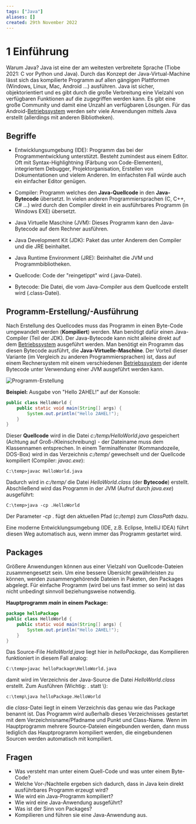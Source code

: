 ```yaml
---
tags: ["Java"]
aliases: []
created: 29th November 2022
---
```


# 1 Einführung

Warum Java? Java ist eine der am weitesten verbreitete Sprache (Tiobe 2021: C vor Python und Java). Durch das Konzept der Java-Virtual-Machine lässt sich das kompilierte Programm auf allen gängigen Plattformen (Windows, Linux, Mac, Android ...) ausführen. Java ist sicher, objektorientiert und es gibt durch die große Verbreitung eine Vielzahl von verfügbaren Funktionen auf die zugegriffen werden kann. Es gibt eine große Community und damit eine Unzahl an verfügbaren Lösungen. Für das Android-[Betriebssystem](../Os/Operating%20Systems.md) werden sehr viele Anwendungen mittels Java erstellt (allerdings mit anderen Bibliotheken).

## Begriffe

- Entwicklungsumgebung (IDE):
  Programm das bei der Programmentwicklung unterstützt. Besteht zumindest aus einem Editor. Oft mit Syntax-Highlightning (Färbung von Code-Elementen), integriertem Debugger, Projektorganisation, Erstellen von Dokumentationen und vielem Anderen. Im einfachsten Fall würde auch ein einfacher Editor genügen.

- Compiler: Programm welches den **Java-Quellcode** in den **Java-Bytecode** übersetzt. In vielen anderen Programmiersprachen (C, C++, C# ...) wird durch den Compiler direkt in ein ausführbares Programm (in Windows EXE) übersetzt.

- Java Virtuelle Maschine (JVM): Dieses Programm kann den Java-Bytecode auf dem Rechner ausführen.

- Java Development Kit (JDK): Paket das unter Anderem den Compiler und die JRE beinhaltet.

- Java Runtime Environment (JRE): Beinhaltet die JVM und Programmbibliotheken.

- Quellcode: Code der "reingetippt" wird (.java-Datei).

- Bytecode: Die Datei, die vom Java-Compiler aus dem Quellcode erstellt wird (.class-Datei).

## Programm-Erstellung/-Ausführung

Nach Erstellung des Quellcodes muss das Programm in einen Byte-Code umgewandelt werden (**Kompiliert**) werden. Man benötigt dafür einen Java-Compiler (Teil der JDK). Der Java-Bytecode kann nicht alleine direkt auf dem [Betriebssystem](../Os/Operating%20Systems.md) ausgeführt werden. Man benötigt ein Programm das diesen Bytecode ausführt, die **Java-Virtuelle-Maschine**. Der Vorteil dieser Variante (im Vergleich zu anderen Programmiersprachen) ist, dass auf einem Rechnersystem mit einem verschiedenen [Betriebssystem](../Os/Operating%20Systems.md) der idente Bytecode unter Verwendung einer JVM ausgeführt werden kann.

![Programm-Erstellung](assets/01_Einführung_Erstellung.png "Programm-Erstellung")

**Beispiel:** Ausgabe von "Hello 2AHEL!" auf der Konsole: 

```java
public class HelloWorld {
    public static void main(String[] args) {
        System.out.println("Hello 2AHEL!");
    }
}
```

Dieser **Quellcode** wird in die Datei *c:/temp/HelloWorld.java* gespeichert (Achtung auf Groß-/Kleinschreibung) - der Dateiname muss dem Klassennamen entsprechen. In einem Terminalfenster (Kommandozeile, DOS-Box) wird in das Verzeichnis *c:/temp/* gewechselt und der Quellcode kompiliert (Compiler: *javac.exe*):

```
C:\temp>javac HelloWorld.java
```

Dadurch wird in *c:/temp/* die Datei *HelloWorld.class* (der **Bytecode**) erstellt. Abschließend wird das Programm in der JVM (Aufruf durch *java.exe*) ausgeführt:

```
C:\temp>java -cp .HelloWorld
```

Der Parameter *-cp .* fügt den aktuellen Pfad (*c:/temp*) zum *ClassPath* dazu.

Eine moderne Entwicklungsumgebung (IDE, z.B. Eclipse, IntelliJ IDEA)  führt diesen Weg automatisch aus, wenn immer das Programm gestartet wird.

## Packages

Größere Anwendungen können aus einer Vielzahl von Quellcode-Dateien zusammengesetzt sein. Um eine bessere Übersicht gewährleisten zu können, werden zusammengehörende Dateien in Paketen, den Packages abgelegt. Für einfache Programm (wird bei uns fast immer so sein) ist das nicht unbedingt sinnvoll beziehungsweise notwendig.

**Hauptprogramm *main* in einem Package:**

```java
package helloPackage
public class HelloWorld {
	public static void main(String[] args) {
		System.out.println("Hello 2AHEL!");
	}
}
```

Das Source-File *HelloWorld.java* liegt hier in *helloPackage*, das Kompilieren funktioniert in diesem Fall analog:

```
C:\temp>javac helloPackage\HelloWorld.java
```

damit wird im Verzeichnis der Java-Source die Datei *HelloWorld.class* erstellt. Zum Ausführen (Wichtig: . statt \\):

```
c:\temp\java helloPackage.HelloWorld
```

die *class*-Datei liegt in einem Verzeichnis das genau wie das Package benannt ist. Das Programm wird außerhalb dieses Verzeichnisses gestartet mit dem Verzeichnisname/Pfadname und Punkt und Class-Name. Wenn im Hauptprogramm mehrere Source-Dateien eingebunden werden, dann muss lediglich das Hauptprogramm kompiliert werden, die eingebundenen Sourcen werden automatisch mit kompiliert.

## Fragen

- Was versteht man unter einem Quell-Code und was unter einem Byte-Code?
- Welche Vor-/Nachteile ergeben sich dadurch, dass in Java kein direkt ausführbares Programm erzeugt wird?
- Wie wird ein Java-Programm kompiliert?
- Wie wird eine Java-Anwendung ausgeführt?
- Was ist der Sinn von Packages?
- Kompilieren und führen sie eine Java-Anwendung aus.
